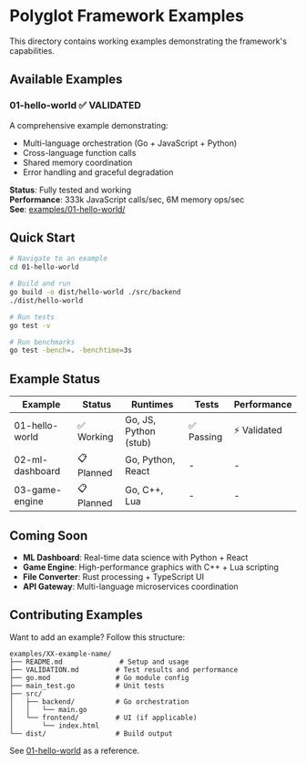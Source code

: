 # Polyglot Framework Examples

This directory contains working examples demonstrating the framework's capabilities.

## Available Examples

### 01-hello-world ✅ VALIDATED

A comprehensive example demonstrating:
- Multi-language orchestration (Go + JavaScript + Python)
- Cross-language function calls
- Shared memory coordination
- Error handling and graceful degradation

**Status**: Fully tested and working  
**Performance**: 333k JavaScript calls/sec, 6M memory ops/sec  
**See**: [examples/01-hello-world/](./01-hello-world/)

## Quick Start

```bash
# Navigate to an example
cd 01-hello-world

# Build and run
go build -o dist/hello-world ./src/backend
./dist/hello-world

# Run tests
go test -v

# Run benchmarks
go test -bench=. -benchtime=3s
```

## Example Status

| Example | Status | Runtimes | Tests | Performance |
|---------|--------|----------|-------|-------------|
| 01-hello-world | ✅ Working | Go, JS, Python (stub) | ✅ Passing | ⚡ Validated |
| 02-ml-dashboard | 📋 Planned | Go, Python, React | - | - |
| 03-game-engine | 📋 Planned | Go, C++, Lua | - | - |

## Coming Soon

- **ML Dashboard**: Real-time data science with Python + React
- **Game Engine**: High-performance graphics with C++ + Lua scripting
- **File Converter**: Rust processing + TypeScript UI
- **API Gateway**: Multi-language microservices coordination

## Contributing Examples

Want to add an example? Follow this structure:

```
examples/XX-example-name/
├── README.md              # Setup and usage
├── VALIDATION.md         # Test results and performance
├── go.mod                # Go module config
├── main_test.go          # Unit tests
├── src/
│   ├── backend/          # Go orchestration
│   │   └── main.go
│   └── frontend/         # UI (if applicable)
│       └── index.html
└── dist/                 # Build output
```

See [01-hello-world](./01-hello-world/) as a reference.
